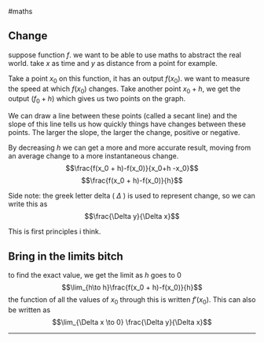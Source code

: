 #maths 

Change
---

suppose function $f$. we want to be able to use maths to abstract the real world. take $x$ as time and $y$ as distance from a point for example.

Take a point $x_0$ on this function, it has an output $f(x_0)$. we want to measure the speed at which $f(x_0)$ changes. Take another point $x_0 +h$, we get the output $(f_0 + h)$ which gives us two points on the graph.

We can draw a line between these points (called a secant line) and the slope of this line tells us how quickly things have changes between these points. The larger the slope, the larger the change, positive or negative.

By decreasing $h$ we can get a more and more accurate result, moving from an average change to a more instantaneous change.
$$\frac{f(x_0 + h)-f(x_0)}{x_0+h -x_0}$$
$$\frac{f(x_0 + h)-f(x_0)}{h}$$

Side note: the greek letter delta ( $\Delta$ ) is used to represent change, so we can write this as
$$\frac{\Delta y}{\Delta x}$$


This is first principles i think.

Bring in the limits bitch
---

to find the exact value, we get the limit as $h$ goes to 0
$$\lim_{h\to h}\frac{f(x_0 + h)-f(x_0)}{h}$$
the function of all the values of $x_0$ through this is written $f'(x_0)$. This can also be written as
$$\lim_{\Delta x \to 0} \frac{\Delta y}{\Delta x}$$


---